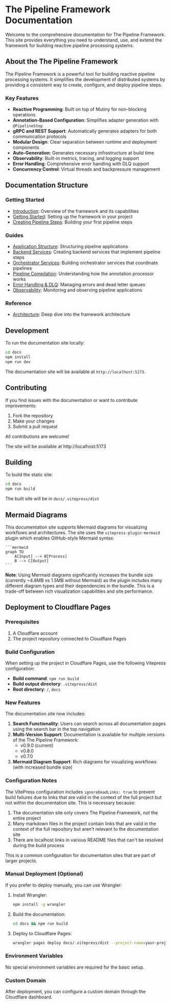 # The Pipeline Framework Documentation

Welcome to the comprehensive documentation for The Pipeline Framework. This site provides everything you need to understand, use, and extend the framework for building reactive pipeline processing systems.

## About the The Pipeline Framework

The Pipeline Framework is a powerful tool for building reactive pipeline processing systems. It simplifies the development of distributed systems by providing a consistent way to create, configure, and deploy pipeline steps.

### Key Features

- **Reactive Programming**: Built on top of Mutiny for non-blocking operations
- **Annotation-Based Configuration**: Simplifies adapter generation with `@PipelineStep`
- **gRPC and REST Support**: Automatically generates adapters for both communication protocols
- **Modular Design**: Clear separation between runtime and deployment components
- **Auto-Generation**: Generates necessary infrastructure at build time
- **Observability**: Built-in metrics, tracing, and logging support
- **Error Handling**: Comprehensive error handling with DLQ support
- **Concurrency Control**: Virtual threads and backpressure management

## Documentation Structure

### Getting Started
- [Introduction](/): Overview of the framework and its capabilities
- [Getting Started](/guide/getting-started): Setting up the framework in your project
- [Creating Pipeline Steps](/guide/creating-steps): Building your first pipeline steps

### Guides
- [Application Structure](/guide/application-structure): Structuring pipeline applications
- [Backend Services](/guide/backend-services): Creating backend services that implement pipeline steps
- [Orchestrator Services](/guide/orchestrator-services): Building orchestrator services that coordinate pipelines
- [Pipeline Compilation](/guide/pipeline-compilation): Understanding how the annotation processor works
- [Error Handling & DLQ](/guide/error-handling): Managing errors and dead letter queues
- [Observability](/guide/observability): Monitoring and observing pipeline applications

### Reference
- [Architecture](/reference/architecture): Deep dive into the framework architecture

## Development

To run the documentation site locally:

```bash
cd docs
npm install
npm run dev
```

The documentation site will be available at `http://localhost:5173`.

## Contributing

If you find issues with the documentation or want to contribute improvements:

1. Fork the repository
2. Make your changes
3. Submit a pull request

All contributions are welcome!

The site will be available at http://localhost:5173

## Building

To build the static site:

```bash
cd docs
npm run build
```

The built site will be in `docs/.vitepress/dist`

## Mermaid Diagrams

This documentation site supports Mermaid diagrams for visualizing workflows and architectures. The site uses the `vitepress-plugin-mermaid` plugin which enables GitHub-style Mermaid syntax:

````
```mermaid
graph TD
    A[Input] --> B[Process]
    B --> C[Output]
```
````

**Note**: Using Mermaid diagrams significantly increases the bundle size (currently ~4.8MB vs 1.5MB without Mermaid) as the plugin includes many different diagram types and their dependencies in the bundle. This is a trade-off between rich visualization capabilities and site performance.

## Deployment to Cloudflare Pages

### Prerequisites

1. A Cloudflare account
2. The project repository connected to Cloudflare Pages

### Build Configuration

When setting up the project in Cloudflare Pages, use the following Vitepress configuration:

- **Build command**: `npm run build`
- **Build output directory**: `.vitepress/dist`
- **Root directory**: `/`, `docs`

### New Features

The documentation site now includes:

1. **Search Functionality**: Users can search across all documentation pages using the search bar in the top navigation
2. **Multi-Version Support**: Documentation is available for multiple versions of the The Pipeline Framework:
   - v0.9.0 (current)
   - v0.8.0
   - v0.7.0
3. **Mermaid Diagram Support**: Rich diagrams for visualizing workflows (with increased bundle size)

### Configuration Notes

The VitePress configuration includes `ignoreDeadLinks: true` to prevent build failures due to links that are valid in the context of the full project but not within the documentation site. This is necessary because:

1. The documentation site only covers The Pipeline Framework, not the entire project
2. Many markdown files in the project contain links that are valid in the context of the full repository but aren't relevant to the documentation site
3. There are localhost links in various README files that can't be resolved during the build process

This is a common configuration for documentation sites that are part of larger projects.

### Manual Deployment (Optional)

If you prefer to deploy manually, you can use Wrangler:

1. Install Wrangler:
   ```bash
   npm install -g wrangler
   ```

2. Build the documentation:
   ```bash
   cd docs && npm run build
   ```

3. Deploy to Cloudflare Pages:
   ```bash
   wrangler pages deploy docs/.vitepress/dist --project-name=your-project-name
   ```

### Environment Variables

No special environment variables are required for the basic setup.

### Custom Domain

After deployment, you can configure a custom domain through the Cloudflare dashboard.
